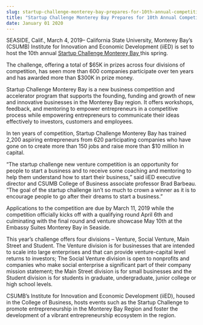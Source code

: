```yaml
---
slug: startup-challenge-monterey-bay-prepares-for-10th-annual-competition
title: "Startup Challenge Monterey Bay Prepares for 10th Annual Competition"
date: January 01 2020
---
```


 
<p>
  SEASIDE, Calif., March 4, 2019– California State University, Monterey Bay’s
  (CSUMB) Institute for Innovation and Economic Development (iiED) is set to
  host the 10th annual
  <a
    href="https://csumb.edu/iied/iied-events-calendar/monterey-bay-startup-challenge-2019"
    >Startup Challenge Monterey Bay </a
  >this spring.
</p>
<p>
  The challenge, offering a total of $65K in prizes across four divisions of
  competition, has seen more than 600 companies participate over ten years and
  has awarded more than $300K in prize money.
</p>
<p>
  Startup Challenge Monterey Bay is a new business competition and accelerator
  program that supports the founding, funding and growth of new and innovative
  businesses in the Monterey Bay region. It offers workshops, feedback, and
  mentoring to empower entrepreneurs in a competitive process while empowering
  entrepreneurs to communicate their ideas effectively to investors, customers
  and employees.
</p>
<p>
  In ten years of competition, Startup Challenge Monterey Bay has trained 2,200
  aspiring entrepreneurs from 620 participating companies who have gone on to
  create more than 150 jobs and raise more than $10 million in capital.
</p>
<p>
  “The startup challenge new venture competition is an opportunity for people to
  start a business and to receive some coaching and mentoring to help them
  understand how to start their business,” said iiED executive director and
  CSUMB College of Business associate professor Brad Barbeau. “The goal of the
  startup challenge isn’t so much to crown a winner as it is to encourage people
  to go after their dreams to start a business.”
</p>
<p>
  Applications to the competition are due by March 11, 2019 while the
  competition officially kicks off with a qualifying round April 6th and
  culminating with the final round and venture showcase May 10th at the Embassy
  Suites Monterey Bay in Seaside.
</p>
<p>
  This year’s challenge offers four divisions – Venture, Social Venture, Main
  Street and Student. The Venture division is for businesses that are intended
  to scale into large enterprises and that can provide venture-capital level
  returns to investors; The Social Venture division is open to nonprofits and
  companies who make social enterprise a significant part of their company
  mission statement; the Main Street division is for small businesses and the
  Student division is for students in graduate, undergraduate, junior college or
  high school levels.
</p>
<p>
  CSUMB’s Institute for Innovation and Economic Development (iiED), housed in
  the College of Business, hosts events such as the Startup Challenge to promote
  entrepreneurship in the Monterey Bay Region and foster the development of a
  vibrant entrepreneurship ecosystem in the region.
</p>
 
